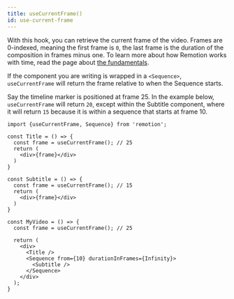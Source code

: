 ```yaml
---
title: useCurrentFrame()
id: use-current-frame
---
```


With this hook, you can retrieve the current frame of the video. Frames are 0-indexed, meaning the first frame is `0`, the last frame is the duration of the composition in frames minus one. To learn more about how Remotion works with time, read the page about [the fundamentals](the-fundamentals).

If the component you are writing is wrapped in a `<Sequence>`, `useCurrentFrame` will return the frame relative to when the Sequence starts.

Say the timeline marker is positioned at frame 25. In the example below, `useCurrentFrame` will return `20`, except within the Subtitle component, where it will return `15` because it is within a sequence that starts at frame 10.

```tsx
import {useCurrentFrame, Sequence} from 'remotion';

const Title = () => {
  const frame = useCurrentFrame(); // 25
  return (
    <div>{frame}</div>
  )
}

const Subtitle = () => {
  const frame = useCurrentFrame(); // 15
  return (
    <div>{frame}</div>
  )
}

const MyVideo = () => {
  const frame = useCurrentFrame(); // 25

  return (
    <div>
      <Title />
      <Sequence from={10} durationInFrames={Infinity}>
        <Subtitle />
      </Sequence>
    </div>
  );
}
```

